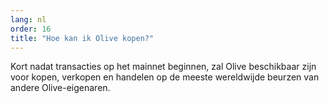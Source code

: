 ```yaml
---
lang: nl
order: 16
title: "Hoe kan ik Olive kopen?"
---
```

Kort nadat transacties op het mainnet beginnen, zal Olive beschikbaar zijn voor kopen, verkopen en handelen op de meeste wereldwijde beurzen van andere Olive-eigenaren.

